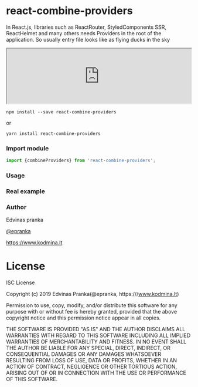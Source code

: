 # react-combine-providers

In React.js, libraries such as ReactRouter, StyledComponents SSR, ReactHelmet and many others needs Providers in the root of the application. So usually entry file looks like as flying ducks in the sky

<iframe
  src="https://carbon.now.sh/embed/?bg=rgba(171%2C%20184%2C%20195%2C%201)&t=base16-light&wt=none&l=jsx&ds=true&dsyoff=20px&dsblur=68px&wc=true&wa=true&pv=56px&ph=56px&ln=false&fm=Hack&fs=14px&lh=133%25&si=false&code=%2520%2520%2520%2520%253CProvider1%253E%250A%2520%2520%2520%2520%2520%2520%2520%2520%253CProvider2%253E%250A%2520%2520%2520%2520%2520%2520%2520%2520%2520%2520%2520%2520%253CProvider3%253E%250A%2520%2520%2520%2520%2520%2520%2520%2520%2520%2520%2520%2520%2520%2520%2520%2520...%250A%2520%2520%2520%2520%2520%2520%2520%2520%2520%2520%2520%2520%2520%2520%2520%2520%2520%2520%2520%2520%253CApp%2520%252F%253E%250A%2520%2520%2520%2520%2520%2520%2520%2520%2520%2520%2520%2520%2520%2520%2520%2520...%250A%2520%2520%2520%2520%2520%2520%2520%2520%2520%2520%2520%2520%253C%252FProvider3%253E%250A%2520%2520%2520%2520%2520%2520%2520%2520%253C%252FProvider2%253E%250A%2520%2520%2520%2520%253C%252FProvider1%253E&es=2x&wm=false"
  style="width: 100%; overflow:hidden;"
  sandbox="allow-scripts allow-same-origin">
</iframe>

```
npm install --save react-combine-providers
```

or

```
yarn install react-combine-providers
```

### Import module

```js
import {combineProviders} from 'react-combine-providers';
```

### Usage



### Real example

### Author

Edvinas pranka

[@epranka](https://twitter.com/epranka)

https://www.kodmina.lt

# License

ISC License

Copyright (c) 2019 Edvinas Pranka(@epranka, https:///www.kodmina.lt)

Permission to use, copy, modify, and/or distribute this software for any
purpose with or without fee is hereby granted, provided that the above
copyright notice and this permission notice appear in all copies.

THE SOFTWARE IS PROVIDED "AS IS" AND THE AUTHOR DISCLAIMS ALL WARRANTIES
WITH REGARD TO THIS SOFTWARE INCLUDING ALL IMPLIED WARRANTIES OF
MERCHANTABILITY AND FITNESS. IN NO EVENT SHALL THE AUTHOR BE LIABLE FOR
ANY SPECIAL, DIRECT, INDIRECT, OR CONSEQUENTIAL DAMAGES OR ANY DAMAGES
WHATSOEVER RESULTING FROM LOSS OF USE, DATA OR PROFITS, WHETHER IN AN
ACTION OF CONTRACT, NEGLIGENCE OR OTHER TORTIOUS ACTION, ARISING OUT OF
OR IN CONNECTION WITH THE USE OR PERFORMANCE OF THIS SOFTWARE.
